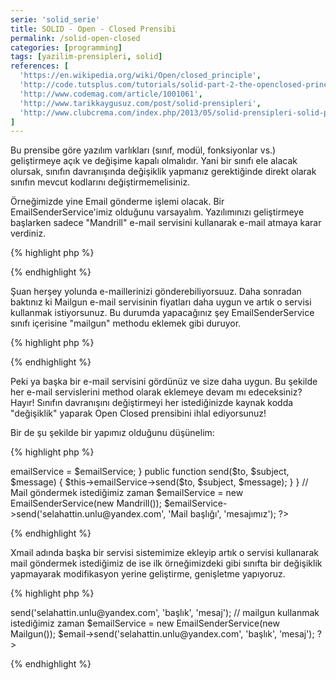 ```yaml
---
serie: 'solid_serie'
title: SOLID - Open - Closed Prensibi
permalink: /solid-open-closed
categories: [programming]
tags: [yazilim-prensipleri, solid]
references: [
  'https://en.wikipedia.org/wiki/Open/closed_principle',
  'http://code.tutsplus.com/tutorials/solid-part-2-the-openclosed-principle--net-36600',
  'http://www.codemag.com/article/1001061',
  'http://www.tarikkaygusuz.com/post/solid-prensipleri',
  'http://www.clubcrema.com/index.php/2013/05/solid-prensipleri-solid-principles/',
]
---
```


Bu prensibe göre yazılım varlıkları (sınıf, modül, fonksiyonlar vs.) geliştirmeye açık ve değişime kapalı olmalıdır.
Yani bir sınıfı ele alacak olursak, sınıfın davranışında değişiklik yapmanız gerektiğinde direkt olarak sınıfın mevcut kodlarını değiştirmemelisiniz.

Örneğimizde yine Email gönderme işlemi olacak. Bir EmailSenderService'imiz olduğunu varsayalım. Yazılımınızı geliştirmeye
başlarken sadece "Mandrill" e-mail servisini kullanarak e-mail atmaya karar verdiniz.

{% highlight php %}
<?php  
  class EmailSenderService {
    // mandrill e-mail servisini kullanarak mail atan method
    public function mandrill($to, $subject, $message)
    {
      # code...
    }
  }
?>
{% endhighlight %}

Şuan herşey yolunda e-maillerinizi gönderebiliyorsuuz. Daha sonradan baktınız ki Mailgun e-mail servisinin fiyatları daha uygun ve artık o servisi kullanmak istiyorsunuz. Bu durumda yapacağınız şey EmailSenderService sınıfı içerisine "mailgun" methodu eklemek gibi duruyor.

{% highlight php %}
<?php  
  class EmailSenderService {
    // mandrill e-mail servisini kullanarak mail atan method
    public function mandrill($to, $subject, $message)
    {
      # code...
    }

    // mailgun e-mail servisini kullanara mail atan method
    public function mailgun($to, $subject, $message)
    {
      # code...
    }
  }
?>
{% endhighlight %}

Peki ya başka bir e-mail servisini gördünüz ve size daha uygun. Bu şekilde her e-mail servislerini method olarak eklemeye devam mı edeceksiniz? Hayır! Sınıfın davranışını değiştirmeyi her istediğinizde kaynak kodda "değişiklik" yaparak Open Closed prensibini ihlal ediyorsunuz!

Bir de şu şekilde bir yapımız olduğunu düşünelim:

{% highlight php %}
<?php  
  // E-mail servislerimizin kullanacağı ortak arayüz
  interface EmailService {
    public function send($to, $subject, $message);
  }
  
  class Mailgun implements EmailService {
    public function send($to, $subject, $message)
    {
      # code...
    }
  }

  class Mandrill implements EmailService {
    public function send($to, $subject, $message)
    {
      # code...
    }
  }

  class EmailSenderService {
    public $emailService;

    public function __construct(EmailService $emailService)
    {
      $this->emailService = $emailService;
    }

    public function send($to, $subject, $message)
    {
      $this->emailService->send($to, $subject, $message);
    }
  }

  // Mail göndermek istediğimiz zaman

  $emailService = new EmailSenderService(new Mandrill());
  $emailService->send('selahattin.unlu@yandex.com', 'Mail başlığı', 'mesajımız');
?>
{% endhighlight %}

Xmail adında başka bir servisi sistemimize ekleyip artık o servisi kullanarak mail göndermek istediğimiz de ise ilk örneğimizdeki gibi sınıfta bir değişiklik yapmayarak modifikasyon yerine geliştirme, genişletme yapıyoruz. 

{% highlight php %}
<?php  
  class Xmail implements EmailService {
    public function send($to, $subject, $message)
    {
      # code...
    }
  }

  // artık e-mail gönderirken
  $emailService = new EmailSenderService(new Xmail());
  $email->send('selahattin.unlu@yandex.com', 'başlık', 'mesaj');

  // mailgun kullanmak istediğimiz zaman
  $emailService = new EmailSenderService(new Mailgun());
  $email->send('selahattin.unlu@yandex.com', 'başlık', 'mesaj');
?>
{% endhighlight %}